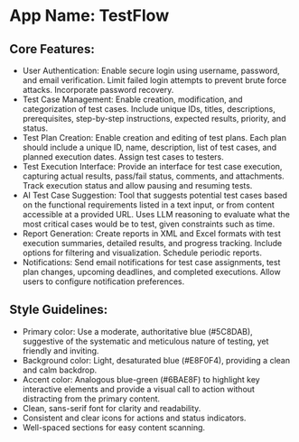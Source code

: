 # **App Name**: TestFlow

## Core Features:

- User Authentication: Enable secure login using username, password, and email verification. Limit failed login attempts to prevent brute force attacks. Incorporate password recovery.
- Test Case Management: Enable creation, modification, and categorization of test cases. Include unique IDs, titles, descriptions, prerequisites, step-by-step instructions, expected results, priority, and status.
- Test Plan Creation: Enable creation and editing of test plans. Each plan should include a unique ID, name, description, list of test cases, and planned execution dates. Assign test cases to testers.
- Test Execution Interface: Provide an interface for test case execution, capturing actual results, pass/fail status, comments, and attachments. Track execution status and allow pausing and resuming tests.
- AI Test Case Suggestion: Tool that suggests potential test cases based on the functional requirements listed in a text input, or from content accessible at a provided URL. Uses LLM reasoning to evaluate what the most critical cases would be to test, given constraints such as time. 
- Report Generation: Create reports in XML and Excel formats with test execution summaries, detailed results, and progress tracking. Include options for filtering and visualization. Schedule periodic reports.
- Notifications: Send email notifications for test case assignments, test plan changes, upcoming deadlines, and completed executions. Allow users to configure notification preferences.

## Style Guidelines:

- Primary color: Use a moderate, authoritative blue (#5C8DAB), suggestive of the systematic and meticulous nature of testing, yet friendly and inviting.
- Background color: Light, desaturated blue (#E8F0F4), providing a clean and calm backdrop.
- Accent color: Analogous blue-green (#6BAE8F) to highlight key interactive elements and provide a visual call to action without distracting from the primary content.
- Clean, sans-serif font for clarity and readability.
- Consistent and clear icons for actions and status indicators.
- Well-spaced sections for easy content scanning.